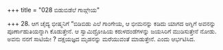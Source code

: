 +++
title = "028 ಬಿಡುಬಿಡೆಲೆ ಗಾಙ್ಗೇಯ"

+++
28. ಆಗ ಚೈದ್ಯ ಭೀಷ್ಮನಿಗೆ “ಬಿಡಿಬಿಡು ಎಲೆ ಗಾಂಗೇಯ, ಆ ಭೀಮನನ್ನು ಕಡಿದು ಯಾಗದ  ಅಗ್ನಿಗೆ ಅವನನ್ನು ಪೂರ್ಣಾಹುತಿಯನ್ನಾಗಿ  ಕೊಡುತ್ತೇನೆ. ಆ ಸ್ವಾಮಿದ್ರೋಹಿಯ ಕರುಳದಂಡೆಗಳನ್ನು ಜಯಸಿರಿಗೆ ಮುಡಿಸುತ್ತೇನೆ ನೋಡು. ಅವನು ನನಗೆ ಸಾಟಿಯೇ ? ದಕ್ಷಯಜ್ಞದ ಮೃಡನನ್ನು ಮರೆಯುವಂತೆ ಮಾಡುತ್ತೇನೆ. ಎಂದು ಆರ್ಭಟಿಸಿದ.